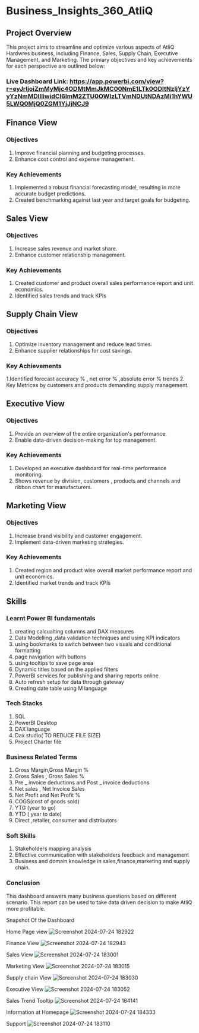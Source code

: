 # Business_Insights_360_AtliQ

##  Project Overview
This project aims to streamline and optimize various aspects of  AtliQ Hardwres business, including Finance, Sales, Supply Chain, Executive Management, and Marketing. The primary objectives and key achievements for each perspective are outlined below:

### Live Dashboard Link: https://app.powerbi.com/view?r=eyJrIjoiZmMyMjc4ODMtMmJkMC00NmE1LTk0ODItNzljYzYyYzNmMDllIiwidCI6ImM2ZTU0OWIzLTVmNDUtNDAzMi1hYWU5LWQ0MjQ0ZGM1YjJjNCJ9

## Finance View

### Objectives
1. Improve financial planning and budgeting processes.
2. Enhance cost control and expense management.

### Key Achievements
1. Implemented a robust financial forecasting model, resulting in more accurate budget predictions.
2. Created benchmarking against last year and target goals for budgeting.

## Sales View

### Objectives
1. Increase sales revenue and market share.
2. Enhance customer relationship management.

### Key Achievements
1.  Created customer and product  overall sales performance report and unit economics. 
2. Identified sales trends and track KPIs

## Supply Chain View

### Objectives
1. Optimize inventory management and reduce lead times.
2. Enhance supplier relationships for cost savings.

### Key Achievements
1.Identified forecast accuracy % , net error % ,absolute error %  trends
2. Key Metrices by customers and products demanding supply management.

## Executive View

### Objectives
1. Provide an overview of the entire organization's performance.
2. Enable data-driven decision-making for top management.

### Key Achievements
1. Developed an executive dashboard for real-time performance monitoring.
2.  Shows revenue by division, customers , products and channels and ribbon chart for manufacturers.

## Marketing View

### Objectives
1. Increase brand visibility and customer engagement.
2. Implement data-driven marketing strategies.

### Key Achievements
1. Created  region and product wise  overall market performance report and unit economics. 
2. Identified  market trends and track KPIs
 
## Skills
### Learnt Power BI fundamentals
  1. creating calcualting columns and DAX measures
  2. Data Modelling ,data validation techniques and using KPI indicators
  3. using bookmarks to switch between two visuals and conditional formatting
  4. page navigation with buttons
  5. using tooltips to save page area
  6. Dynamic titles based on the applied filters
  7. PowerBI services for publishing and sharing reports online
  8. Auto refresh setup for data through gateway
  9. Creating date table using M language
### Tech Stacks
1. SQL
2. PowerBI Desktop
3. DAX language
4. Dax studio( TO REDUCE FILE SIZE)
5. Project Charter file
 ### Business Related Terms
 1. Gross Margin,Gross Margin % 
 2. Gross Sales , Gross Sales % 
 3. Pre _ invoice deductions and Post _ invoice deductions
 4. Net sales , Net Invoice Sales 
 5. Net Profit and Net Profit %
 6. COGS(cost of goods sold)
 7. YTG (year to go)
 8. YTD ( year to date)
 9. Direct ,retailer, consumer and distributors
 ### Soft Skills
 1. Stakeholders mapping analysis
 2. Effective communication with stakeholders feedback and management
 3. Business and domain knowledge in sales,finance,marketing and supply chain.
 ### Conclusion
 This dashboard answers many business questions based on different scenario.
 This report can be used to take data driven decision to make AtliQ more profitable.

 
 Snapshot Of the Dashboard
 
 Home Page view
![Screenshot 2024-07-24 182922](https://github.com/user-attachments/assets/08468164-5aab-43b8-842c-cebbb3386466)


Finance View
![Screenshot 2024-07-24 182943](https://github.com/user-attachments/assets/79429e34-f662-4bc3-94ff-e1ec13e3b61b)


Sales View
![Screenshot 2024-07-24 183001](https://github.com/user-attachments/assets/955102c1-a115-46cd-a3e6-61bf7fac4198)


Marketing View
![Screenshot 2024-07-24 183015](https://github.com/user-attachments/assets/5ee2193b-f69c-4687-94a1-d32e441da3b2)


Supply chain View
![Screenshot 2024-07-24 183030](https://github.com/user-attachments/assets/2951d54d-d17f-4c5c-bebb-a21f2836e6e8)


Executive View
![Screenshot 2024-07-24 183052](https://github.com/user-attachments/assets/5f334c3a-e297-4f52-9b02-04f086e85d6d)


Sales Trend Tooltip
![Screenshot 2024-07-24 184141](https://github.com/user-attachments/assets/91aa75ce-fa92-4c9d-aa03-9028ce292ffc)


Information at Homepage
![Screenshot 2024-07-24 184333](https://github.com/user-attachments/assets/4fa4ee27-4757-473a-aea3-057b5b91c7be)


Support
![Screenshot 2024-07-24 183110](https://github.com/user-attachments/assets/2752162a-6bd6-4209-9cdd-20cef750addc)




